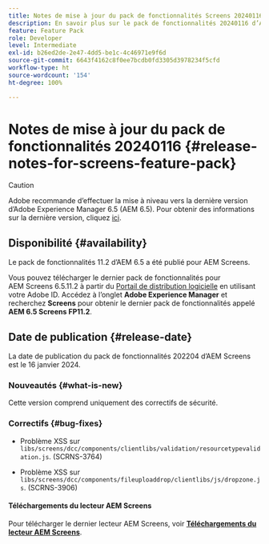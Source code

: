 ```yaml
---
title: Notes de mise à jour du pack de fonctionnalités Screens 20240116
description: En savoir plus sur le pack de fonctionnalités 20240116 d’AEM Screens, publié le 16 janvier 2024.
feature: Feature Pack
role: Developer
level: Intermediate
exl-id: b26ed2de-2e47-4dd5-be1c-4c46971e9f6d
source-git-commit: 6643f4162c8f0ee7bcdb0fd3305d3978234f5cfd
workflow-type: ht
source-wordcount: '154'
ht-degree: 100%

---
```


# Notes de mise à jour du pack de fonctionnalités 20240116 {#release-notes-for-screens-feature-pack}

>[!CAUTION]
>Adobe recommande d’effectuer la mise à niveau vers la dernière version d’Adobe Experience Manager 6.5 (AEM 6.5). Pour obtenir des informations sur la dernière version, cliquez [ici](https://experienceleague.adobe.com/fr/docs/experience-manager-65/content/release-notes/release-notes).

## Disponibilité {#availability}

Le pack de fonctionnalités 11.2 d’AEM 6.5 a été publié pour AEM Screens.

Vous pouvez télécharger le dernier pack de fonctionnalités pour AEM Screens 6.5.11.2 à partir du [Portail de distribution logicielle](https://experience.adobe.com/#/downloads/content/software-distribution/fr/aem.html) en utilisant votre Adobe ID. Accédez à l’onglet **Adobe Experience Manager** et recherchez **Screens** pour obtenir le dernier pack de fonctionnalités appelé **AEM 6.5 Screens FP11.2**.

## Date de publication {#release-date}

La date de publication du pack de fonctionnalités 202204 d’AEM Screens est le 16 janvier 2024.

### Nouveautés {#what-is-new}

Cette version comprend uniquement des correctifs de sécurité.

### Correctifs {#bug-fixes}

* Problème XSS sur `libs/screens/dcc/components/clientlibs/validation/resourcetypevalidation.js`. (SCRNS-3764)

* Problème XSS sur `libs/screens/dcc/components/fileuploaddrop/clientlibs/js/dropzone.js`. (SCRNS-3906)

#### Téléchargements du lecteur AEM Screens

Pour télécharger le dernier lecteur AEM Screens, voir **[Téléchargements du lecteur AEM Screens](https://download.macromedia.com/screens/index.html)**.
